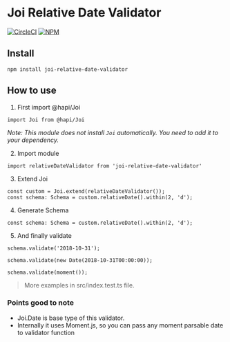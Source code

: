# Joi Relative Date Validator

[![CircleCI](https://circleci.com/gh/Ninad89/joi-relative-date-validator/tree/master.svg?style=shield)](https://circleci.com/gh/Ninad89/joi-relative-date-validator/tree/master)
[![NPM](https://nodei.co/npm/joi-relative-date-validator.png?compact=true)](https://nodei.co/npm/joi-relative-date-validator/)

## Install

```
npm install joi-relative-date-validator
```

## How to use

1. First import @hapi/Joi
```
import Joi from @hapi/Joi
```
*Note: This module does not install `Joi` automatically. You need to add it to your dependency.*

2. Import module
```
import relativeDateValidator from 'joi-relative-date-validator'
```

3. Extend Joi
```
const custom = Joi.extend(relativeDateValidator());
const schema: Schema = custom.relativeDate().within(2, 'd');
```


4. Generate Schema
```
const schema: Schema = custom.relativeDate().within(2, 'd');
```

5. And finally validate 
```
schema.validate('2018-10-31');

schema.validate(new Date(2018-10-31T00:00:00));

schema.validate(moment());

```
> More examples in src/index.test.ts file.

### Points good to note
- Joi.Date is base type of this validator.
- Internally it uses Moment.js, so you can pass any moment parsable date to validator function
